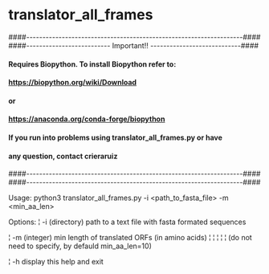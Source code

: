 # translator_all_frames
####-------------------------------------------------------------------####
####-------------------------- Important!! ----------------------------####
#### Requires Biopython. To install Biopython refer to:                ####
#### https://biopython.org/wiki/Download                               ####
#### or                                                                ####
#### https://anaconda.org/conda-forge/biopython                        ####
####                                                                   ####
#### If you run into problems using translator_all_frames.py or have   ####
#### any question, contact crieraruiz                                  ####
####-------------------------------------------------------------------####
####-------------------------------------------------------------------####

Usage:
python3 translator_all_frames.py -i <path_to_fasta_file> -m <min_aa_len>

Options:
  ¦ -i (directory)    path to a text file with fasta formated sequences

  ¦ -m (integer)      min length of translated ORFs (in amino acids)
  ¦   ¦   ¦   ¦   ¦   (do not need to specify, by defauld min_aa_len=10)

  ¦ -h                display this help and exit
